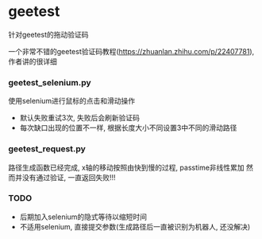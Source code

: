 # geetest
针对geetest的拖动验证码

一个非常不错的geetest验证码教程(https://zhuanlan.zhihu.com/p/22407781), 作者讲的很详细

### geetest_selenium.py
使用selenium进行鼠标的点击和滑动操作
- 默认失败重试3次, 失败后会刷新验证码
- 每次缺口出现的位置不一样, 根据长度大小不同设置3中不同的滑动路径


### geetest_request.py
路径生成函数已经完成, x轴的移动按照由快到慢的过程, passtime非线性累加
然而并没有通过验证, 一直返回失败!!!


### TODO
- 后期加入selenium的隐式等待以缩短时间
- 不适用selenium, 直接提交参数(生成路径后一直被识别为机器人, 还没解决)
